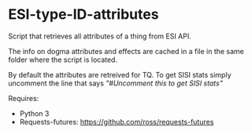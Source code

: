 # ESI-type-ID-attributes
Script that retrieves all attributes of a thing from ESI API.

The info on dogma attributes and effects are cached in a file in the same folder where the script is located.

By default the attributes are retreived for TQ. To get SISI stats simply uncomment the line that says *"#Uncomment this to get SISI stats"*

Requires:
* Python 3
* Requests-futures: https://github.com/ross/requests-futures
